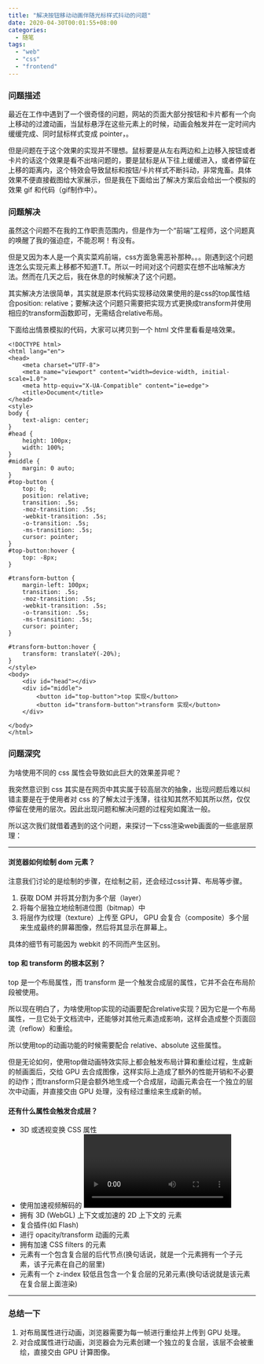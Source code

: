 ```yaml
---
title: "解决按钮移动动画伴随光标样式抖动的问题"
date: 2020-04-30T00:01:55+08:00
categories:
  - 随笔
tags:
  - "web"
  - "css"
  - "frontend"
---
```


### 问题描述

最近在工作中遇到了一个很奇怪的问题，网站的页面大部分按钮和卡片都有一个向上移动的过渡动画，当鼠标悬浮在这些元素上的时候，动画会触发并在一定时间内缓缓完成、同时鼠标样式变成 pointer，。

但是问题在于这个效果的实现并不理想。鼠标要是从左右两边和上边移入按钮或者卡片的话这个效果是看不出啥问题的，要是鼠标是从下往上缓缓进入，或者停留在上移的距离内，这个特效会导致鼠标和按钮/卡片样式不断抖动，非常鬼畜。具体效果不便直接截图给大家展示，但是我在下面给出了解决方案后会给出一个模拟的效果 gif 和代码（gif制作中）。


### 问题解决

虽然这个问题不在我的工作职责范围内，但是作为一个“前端”工程师，这个问题真的唤醒了我的强迫症，不能忍啊！有没有。

但是又因为本人是一个真实菜鸡前端，css方面急需恶补那种。。。刚遇到这个问题连怎么实现元素上移都不知道T.T。所以一时间对这个问题实在想不出啥解决方法。然而在几天之后，我在休息的时候解决了这个问题。

其实解决方法很简单，其实就是原本代码实现移动效果使用的是css的top属性结合position: relative；要解决这个问题只需要把实现方式更换成transform并使用相应的transform函数即可，无需结合relative布局。

下面给出情景模拟的代码，大家可以拷贝到一个 html 文件里看看是啥效果。


    <!DOCTYPE html>
    <html lang="en">
    <head>
        <meta charset="UTF-8">
        <meta name="viewport" content="width=device-width, initial-scale=1.0">
        <meta http-equiv="X-UA-Compatible" content="ie=edge">
        <title>Document</title>
    </head>
    <style>
    body {
        text-align: center;
    }
    #head {
        height: 100px;
        width: 100%;
    }
    #middle {
        margin: 0 auto;
    }
    #top-button {
        top: 0;
        position: relative;
        transition: .5s;
        -moz-transition: .5s;
        -webkit-transition: .5s;
        -o-transition: .5s;
        -ms-transition: .5s;
        cursor: pointer;
    }
    #top-button:hover {
        top: -8px;
    }

    #transform-button {
        margin-left: 100px;
        transition: .5s;
        -moz-transition: .5s;
        -webkit-transition: .5s;
        -o-transition: .5s;
        -ms-transition: .5s;
        cursor: pointer;
    }

    #transform-button:hover {
        transform: translateY(-20%);
    }
    </style>
    <body>
        <div id="head"></div>
        <div id="middle">
            <button id="top-button">top 实现</button>
            <button id="transform-button">transform 实现</button>
        </div>

    </body>
    </html>

### 问题深究

为啥使用不同的 css 属性会导致如此巨大的效果差异呢？

我突然意识到 css 其实是在网页中其实属于较高层次的抽象，出现问题后难以纠错主要是在于使用者对 css 的了解太过于浅薄，往往知其然不知其所以然，仅仅停留在使用的层次。因此出现问题和解决问题的过程宛如魔法一般。

所以这次我们就借着遇到的这个问题，来探讨一下css渲染web画面的一些底层原理：

---------------------------------

#### 浏览器如何绘制 dom 元素？

注意我们讨论的是绘制的步骤，在绘制之前，还会经过css计算、布局等步骤。

1. 获取 DOM 并将其分割为多个层（layer）
2. 将每个层独立地绘制进位图（bitmap）中
3. 将层作为纹理（texture）上传至 GPU， GPU 会复合（composite）多个层来生成最终的屏幕图像，然后将其显示在屏幕上。

具体的细节有可能因为 webkit 的不同而产生区别。

#### top 和 transform 的根本区别？

top 是一个布局属性，而 transform 是一个触发合成层的属性，它并不会在布局阶段被使用。

所以现在明白了，为啥使用top实现的动画要配合relative实现？因为它是一个布局属性，一旦它处于文档流中，还能够对其他元素造成影响，这样会造成整个页面回流（reflow）和重绘。

所以使用top的动画功能的时候需要配合 relative、absolute 这些属性。

但是无论如何，使用top做动画特效实际上都会触发布局计算和重绘过程，生成新的帧画面后，交给 GPU 去合成图像，这样实际上造成了额外的性能开销和不必要的动作；而transform只是会额外地生成一个合成层，动画元素会在一个独立的层次中动画，并直接交由 GPU 处理，没有经过重绘来生成新的帧。


#### 还有什么属性会触发合成层？

* 3D 或透视变换 CSS 属性
* 使用加速视频解码的 <video> 元素
* 拥有 3D (WebGL) 上下文或加速的 2D 上下文的 <canvas> 元素
* 复合插件(如 Flash)
* 进行 opacity/transform 动画的元素
* 拥有加速 CSS filters 的元素
* 元素有一个包含复合层的后代节点(换句话说，就是一个元素拥有一个子元素，该子元素在自己的层里)
* 元素有一个 z-index 较低且包含一个复合层的兄弟元素(换句话说就是该元素在复合层上面渲染)
--------------------------------------

### 总结一下
1. 对布局属性进行动画，浏览器需要为每一帧进行重绘并上传到 GPU 处理。
2. 对合成属性进行动画，浏览器会为元素创建一个独立的复合层，该层不会被重绘，直接交由 GPU 计算图像。
